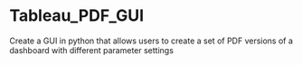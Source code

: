 # Tableau_PDF_GUI
Create a GUI in python that allows users to create a set of PDF versions of a dashboard with different parameter settings
